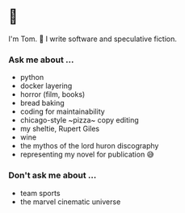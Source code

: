 # 🫥

I'm Tom. 👋 I write software and speculative fiction.

### Ask me about ...

- python
- docker layering
- horror (film, books)
- bread baking
- coding for maintainability
- chicago-style ~pizza~ copy editing
- my sheltie, Rupert Giles
- wine
- the mythos of the lord huron discography
- representing my novel for publication 😅

### Don't ask me about ...

- team sports
- the marvel cinematic universe
